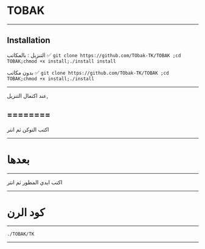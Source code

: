 TOBAK
==============

__________________________________________________________________________________________________________________

Installation
------------

التنزيل :
بالمكاتب ✅
 ``` git clone https://github.com/TObak-TK/TOBAK ;cd TOBAK;chmod +x install;./install install ```

بدون مكاتب ✅
``` git clone https://github.com/TObak-TK/TOBAK ;cd TOBAK;chmod +x install;./install ```
__________________________________________________________________________________________________________________

عند اكتمال التنزيل,

========
------
اكتب التوكن ثم انتر 
__________________________________________________________________________________________________________________

بعدها
========
------
اكتب ايدي المطور ثم انتر 

__________________________________________________________________________________________________________________


كود الرن 
========
------
``` ./TOBAK/TK ```

__________________________________________________________________________________________________________________
